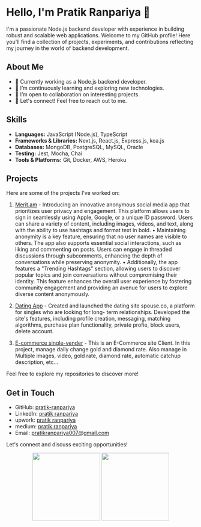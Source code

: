 # Hello, I'm Pratik Ranpariya 👋

I'm a passionate Node.js backend developer with experience in building robust and scalable web applications. Welcome to my GitHub profile! Here you'll find a collection of projects, experiments, and contributions reflecting my journey in the world of backend development.

## About Me

- 💼 Currently working as a Node.js backend developer.
- 🌱 I’m continuously learning and exploring new technologies.
- 👯 I’m open to collaboration on interesting projects.
- 💬 Let's connect! Feel free to reach out to me.

## Skills

- **Languages:** JavaScript (Node.js), TypeScript
- **Frameworks & Libraries:** Next.js, React.js, Express.js, koa.js
- **Databases:** MongoDB, PostgreSQL, MySQL, Oracle
- **Testing:** Jest, Mocha, Chai
- **Tools & Platforms:** Git, Docker, AWS, Heroku

## Projects

Here are some of the projects I've worked on:

1. [Merit.am](https://merit.am) - Introducing an innovative anonymous social media app that prioritizes user privacy and engagement. This platform allows users to sign in seamlessly using Apple, Google, or a unique ID password. Users can share a variety of content, including images, videos, and text, along with the ability to use hashtags and format text in bold.
• Maintaining anonymity is a key feature, ensuring that no user names are visible to others. The app also supports essential social interactions, such as liking and commenting on posts. Users can engage in threaded discussions through subcomments, enhancing the depth of conversations while preserving anonymity.
• Additionally, the app features a "Trending Hashtags" section, allowing users to discover popular topics and join conversations without compromising their identity. This feature enhances the overall user experience by fostering community engagement and providing an avenue
for users to explore diverse content anonymously.

2. [Dating App](https://spouze.co
) - Created and launched the dating site spouse.co, a platform for singles who are looking for long- term relationships. Developed the site's features, including profile creation, messaging, matching algorithms, purchase plan functionality, private profie, block users, delete account.
3. [E-commerce single-vender](https://mantradiamond.com) - This is an E-Commerce site Client. In this project, manage daily change gold and diamond rate. Also manage in Multiple images, video, gold rate, diamond rate, automatic catchup description, etc...

Feel free to explore my repositories to discover more!

## Get in Touch

- GitHub: [pratik-ranpariya](https://github.com/pratik-ranpariya)
- LinkedIn: [pratik ranpariya](https://www.linkedin.com/in/pratik-patel-b88814284/)
- upwork: [pratik ranpariya](https://www.upwork.com/freelancers/pratikranpariya)
- medium: [pratik ranpariya](https://medium.com/@pratikranpariya007)
- Email: pratikranpariya007@gmail.com

Let's connect and discuss exciting opportunities!

 <p align="center">
  <img height="180em" src="https://github-readme-streak-stats.herokuapp.com/?user=pratik-ranpariya&show_icons=true&theme=dark&include_all_commits=true&count_private=true&exclude_days=Sun%2CSat"/>
  <img height="180em" src="https://github-readme-stats-eight-theta.vercel.app/api/top-langs/?username=pratik-ranpariya&layout=compact&langs_count=8&theme=dark"/>
</p>
